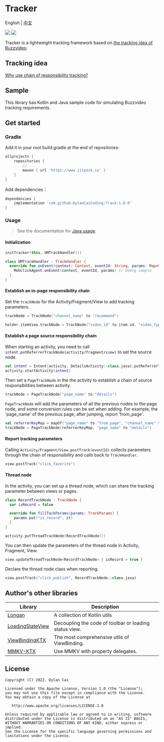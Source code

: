# Tracker

English | [中文](README_ZH.md)

[![](https://www.jitpack.io/v/DylanCaiCoding/Tracker.svg)](https://www.jitpack.io/#DylanCaiCoding/Tracker) [![](https://img.shields.io/badge/License-Apache--2.0-blue.svg)](https://github.com/DylanCaiCoding/Tracker/blob/master/LICENSE)

Tracker is a lightweight tracking framework based on [the tracking idea of Buzzvideo](https://mp.weixin.qq.com/s/iMn--4FNugtH26G90N1MaQ).

## Tracking idea

[Why use chain of responsibility tracking?](https://dylancaicoding.github.io/Tracker/#/idea)

## Sample

This library has Kotlin and Java sample code for simulating Buzzvideo tracking requirements.

## Get started

### Gradle

Add it in your root build.gradle at the end of repositories:

```groovy
allprojects {
    repositories {
        // ...
        maven { url 'https://www.jitpack.io' }
    }
}
```

Add dependencies：

```groovy
dependencies {
    implementation 'com.github.DylanCaiCoding:Track:1.0.0'
}
```

### Usage

> See the documentation for [Java usage](https://dylancaicoding.github.io/Tracker/#/java).

#### Initialization

```kotlin
initTracker(this, UMTrackHandler())
```

```kotlin
class UMTrackHandler : TrackHandler {
  override fun onEvent(context: Context, eventId: String, params: Map<String, String>) {
    MobclickAgent.onEvent(context, eventId, params) // Umeng sample
  }
}
```

#### Establish an in-page responsibility chain

Set the `trackNode` for the Activity/Fragment/View to add tracking parameters.

```kotlin
trackNode = TrackNode("channel_name" to "recommend")
```

```kotlin
holder.itemView.trackNode = TrackNode("video_id" to item.id, "video_type" to item.type)
```

#### Establish a page source responsibility chain

When starting an activity, you need to call `intent.putReferrerTrackNode(activity/fragment/view)` to set the source node.

```kotlin
val intent = Intent(activity, DetailsActivity::class.java).putReferrerTrackNode(view)
activity.startActivity(intent)
```

Then set a `PageTrackNode` in the the activity to establish a chain of source responsibilities between activity.

```kotlin
trackNode = PageTrackNode("page_name" to "details")
```

`PageTrackNode` will add the parameters of all the previous nodes to the page node, and some conversion rules can be set when adding. For example, the 'page_name' of the previous page, after jumping, report 'from_page'.

```kotlin
val referrerKeyMap = mapOf("page_name" to "from_page", "channel_name" to "from_channel_name")
trackNode = PageTrackNode(referrerKeyMap, "page_name" to "details")
```

#### Report tracking parameters

Calling `Activity/Fragment/View.postTrack(eventId)` collects parameters through the chain of responsibility and calls back to `TrackHandler`.

```kotlin
view.postTrack("click_favorite")
```

#### Thread node

In the activity, you can set up a thread node, which can share the tracking parameter between views or pages.

```kotlin
class RecordTrackNode : TrackNode {
  var isRecord = false

  override fun fillTackParams(params: TrackParams) {
    params.put("is_record", it)
  }
}

activity.putThreadTrackNode(RecordTrackNode())
```

You can then update the parameters of the thread node in Activity, Fragment, View.

```kotlin
view.updateThreadTrackNode<RecordTrackNode> { isRecord = true }
```

Declare the thread node class when reporting.

```kotlin
view.postTrack("click_publish", RecordTrackNode::class.java)
```

## Author's other libraries

| Library                                                      | Description                                                  |
| ------------------------------------------------------------ | ------------------------------------------------------------ |
| [Longan](https://github.com/DylanCaiCoding/Longan)           | A collection of Kotlin utils                                 |
| [LoadingStateView](https://github.com/DylanCaiCoding/LoadingStateView) | Decoupling the code of toolbar or loading status view. |
| [ViewBindingKTX](https://github.com/DylanCaiCoding/ViewBindingKTX) | The most comprehensive utils of ViewBinding.                 |
| [MMKV-KTX](https://github.com/DylanCaiCoding/MMKV-KTX)       | Use MMKV with property delegates.                                  |

## License

```
Copyright (C) 2022. Dylan Cai

Licensed under the Apache License, Version 2.0 (the "License");
you may not use this file except in compliance with the License.
You may obtain a copy of the License at

   http://www.apache.org/licenses/LICENSE-2.0

Unless required by applicable law or agreed to in writing, software
distributed under the License is distributed on an "AS IS" BASIS,
WITHOUT WARRANTIES OR CONDITIONS OF ANY KIND, either express or implied.
See the License for the specific language governing permissions and
limitations under the License.
```

